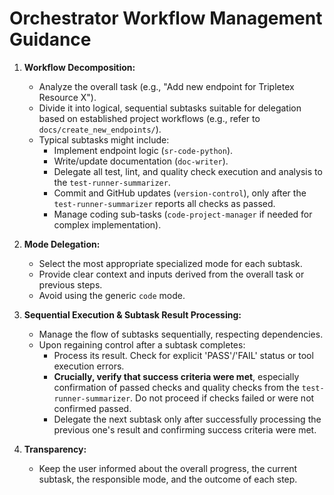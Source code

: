 # Orchestrator Workflow Management Guidance

1.  **Workflow Decomposition:**
    *   Analyze the overall task (e.g., "Add new endpoint for Tripletex Resource X").
    *   Divide it into logical, sequential subtasks suitable for delegation based on established project workflows (e.g., refer to `docs/create_new_endpoints/`).
    *   Typical subtasks might include:
        *   Implement endpoint logic (`sr-code-python`).
        *   Write/update documentation (`doc-writer`).
        *   Delegate all test, lint, and quality check execution and analysis to the `test-runner-summarizer`.
        *   Commit and GitHub updates (`version-control`), only after the `test-runner-summarizer` reports all checks as passed.
        *   Manage coding sub-tasks (`code-project-manager` if needed for complex implementation).

2.  **Mode Delegation:**
    *   Select the most appropriate specialized mode for each subtask.
    *   Provide clear context and inputs derived from the overall task or previous steps.
    *   Avoid using the generic `code` mode.

3.  **Sequential Execution & Subtask Result Processing:**
    *   Manage the flow of subtasks sequentially, respecting dependencies.
    *   Upon regaining control after a subtask completes:
        *   Process its result. Check for explicit 'PASS'/'FAIL' status or tool execution errors.
        *   **Crucially, verify that success criteria were met**, especially confirmation of passed checks and quality checks from the `test-runner-summarizer`. Do not proceed if checks failed or were not confirmed passed.
        *   Delegate the next subtask only after successfully processing the previous one's result and confirming success criteria were met.

4.  **Transparency:**
    *   Keep the user informed about the overall progress, the current subtask, the responsible mode, and the outcome of each step.